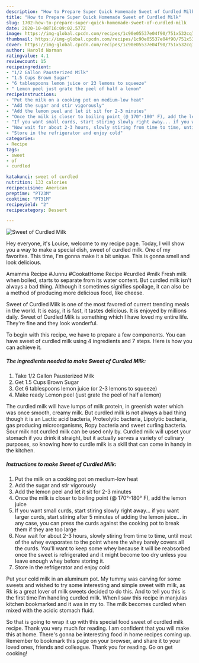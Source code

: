 ```yaml
---
description: "How to Prepare Super Quick Homemade Sweet of Curdled Milk"
title: "How to Prepare Super Quick Homemade Sweet of Curdled Milk"
slug: 1702-how-to-prepare-super-quick-homemade-sweet-of-curdled-milk
date: 2020-10-08T16:09:02.577Z
image: https://img-global.cpcdn.com/recipes/1c90e05537e04f90/751x532cq70/sweet-of-curdled-milk-recipe-main-photo.jpg
thumbnail: https://img-global.cpcdn.com/recipes/1c90e05537e04f90/751x532cq70/sweet-of-curdled-milk-recipe-main-photo.jpg
cover: https://img-global.cpcdn.com/recipes/1c90e05537e04f90/751x532cq70/sweet-of-curdled-milk-recipe-main-photo.jpg
author: Harold Norman
ratingvalue: 4.1
reviewcount: 15
recipeingredient:
- "1/2 Gallon Pausterized Milk"
- "1.5 Cups Brown Sugar"
- "6 tablespoons lemon juice or 23 lemons to squeeze"
- " Lemon peel just grate the peel of half a lemon"
recipeinstructions:
- "Put the milk on a cooking pot on medium-low heat"
- "Add the sugar and stir vigorously"
- "Add the lemon peel and let it sit for 2-3 minutes"
- "Once the milk is closer to boiling point (@ 170°-180° F), add the lemon juice"
- "If you want small curds, start stiring slowly right away... if you want larger curds, start stiring after 5 minutes of adding the lemon juice... in any case, you can press the curds against the cooking pot to break them if they are too large"
- "Now wait for about 2-3 hours, slowly stiring from time to time, until most of the whey evaporates to the point where the whey barely covers all the curds. You&#39;ll want to keep some whey because it will be reabsorbed once the sweet is refrigerated and it might become too dry unless you leave enough whey before storing it."
- "Store in the refrigerator and enjoy cold"
categories:
- Recipe
tags:
- sweet
- of
- curdled

katakunci: sweet of curdled 
nutrition: 133 calories
recipecuisine: American
preptime: "PT23M"
cooktime: "PT31M"
recipeyield: "2"
recipecategory: Dessert

---
```



![Sweet of Curdled Milk](https://img-global.cpcdn.com/recipes/1c90e05537e04f90/751x532cq70/sweet-of-curdled-milk-recipe-main-photo.jpg)

Hey everyone, it's Louise, welcome to my recipe page. Today, I will show you a way to make a special dish, sweet of curdled milk. One of my favorites. This time, I'm gonna make it a bit unique. This is gonna smell and look delicious.

Amamma Recipe #Junnu #CookatHome Recipe #curdled #milk Fresh milk when boiled, starts to separate from its water content. But curdled milk isn&#39;t always a bad thing. Although it sometimes signifies spoilage, it can also be a method of producing more delicious food, like cheese.

Sweet of Curdled Milk is one of the most favored of current trending meals in the world. It is easy, it is fast, it tastes delicious. It is enjoyed by millions daily. Sweet of Curdled Milk is something which I have loved my entire life. They're fine and they look wonderful.


To begin with this recipe, we have to prepare a few components. You can have sweet of curdled milk using 4 ingredients and 7 steps. Here is how you can achieve it.

<!--inarticleads1-->

##### The ingredients needed to make Sweet of Curdled Milk:

1. Take 1/2 Gallon Pausterized Milk
1. Get 1.5 Cups Brown Sugar
1. Get 6 tablespoons lemon juice (or 2-3 lemons to squeeze)
1. Make ready  Lemon peel (just grate the peel of half a lemon)


The curdled milk will have lumps of milk protein, in greenish water which was once smooth, creamy milk. But curdled milk is not always a bad thing though it is an Lactic acid bacteria, Proteolytic bacteria, Lipolytic bacteria, gas producing microorganisms, Ropy bacteria and sweet curling bacteria. Sour milk not curdled milk can be used only by. Curdled milk will upset your stomach if you drink it straight, but it actually serves a variety of culinary purposes, so knowing how to curdle milk is a skill that can come in handy in the kitchen. 

<!--inarticleads2-->

##### Instructions to make Sweet of Curdled Milk:

1. Put the milk on a cooking pot on medium-low heat
1. Add the sugar and stir vigorously
1. Add the lemon peel and let it sit for 2-3 minutes
1. Once the milk is closer to boiling point (@ 170°-180° F), add the lemon juice
1. If you want small curds, start stiring slowly right away... if you want larger curds, start stiring after 5 minutes of adding the lemon juice... in any case, you can press the curds against the cooking pot to break them if they are too large
1. Now wait for about 2-3 hours, slowly stiring from time to time, until most of the whey evaporates to the point where the whey barely covers all the curds. You&#39;ll want to keep some whey because it will be reabsorbed once the sweet is refrigerated and it might become too dry unless you leave enough whey before storing it.
1. Store in the refrigerator and enjoy cold


Put your cold milk in an aluminum pot. My tummy was carving for some sweets and wished to try some interesting and simple sweet with milk, as Rk is a great lover of milk sweets decided to do this. And to tell you this is the first time I&#39;m handling curdled milk. When I saw this recipe in manjulas kitchen bookmarked and it was in my to. The milk becomes curdled when mixed with the acidic stomach fluid. 

So that is going to wrap it up with this special food sweet of curdled milk recipe. Thank you very much for reading. I am confident that you will make this at home. There's gonna be interesting food in home recipes coming up. Remember to bookmark this page on your browser, and share it to your loved ones, friends and colleague. Thank you for reading. Go on get cooking!
